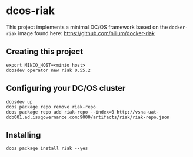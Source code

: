 # dcos-riak

This project implements a minimal DC/OS framework based on the `docker-riak` image found here: https://github.com/nilium/docker-riak

## Creating this project

```
export MINIO_HOST=<minio host>
dcosdev operator new riak 0.55.2
```

## Configuring your DC/OS cluster

```
dcosdev up
dcos package repo remove riak-repo
dcos package repo add riak-repo --index=0 http://vsna-uat-dcb001.ad.issgovernance.com:9000/artifacts/riak/riak-repo.json
```

## Installing

```
dcos package install riak --yes
```